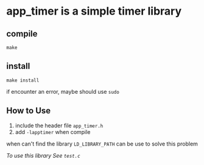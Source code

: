 # app_timer is a simple timer library


## compile
`make`

## install
`make install`

if encounter an error, maybe should use `sudo`

## How to Use
1. include the header file `app_timer.h`
2. add `-lapptimer` when compile

when can't find the library `LD_LIBRARY_PATH` can be use to solve this problem

*To use this library See `test.c`*

